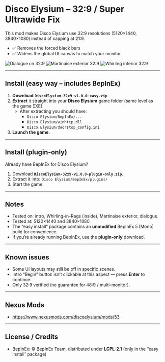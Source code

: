 # Disco Elysium – 32:9 / Super Ultrawide Fix

This mod makes Disco Elysium use 32:9 resolutions (5120×1440, 3840×1080) instead of capping at 21:9.

- ✅ Removes the forced black bars
- ✅ Widens the global UI canvas to match your monitor

![Dialogue on 32:9](screenshots/image1.png)
![Martinaise exterior 32:9](screenshots/image2.png)
![Whirling interior 32:9](screenshots/image3.png)

---

## Install (easy way – includes BepInEx)

1. **Download** **`DiscoElysium-32x9-v1.0.0-easy.zip`**.
2. **Extract** it straight into your **Disco Elysium** game folder (same level as the game EXE).
   - After extracting you should have:
     - `Disco Elysium/BepInEx/...`
     - `Disco Elysium/winhttp.dll`
     - `Disco Elysium/doorstop_config.ini`
3. **Launch the game**.

---

## Install (plugin-only)

Already have BepInEx for Disco Elysium?

1. Download **`DiscoElysium-32x9-v1.0.0-plugin-only.zip`**.
2. Extract it into: `Disco Elysium/BepInEx/plugins/`
3. Start the game.

---

## Notes

- Tested on: intro, Whirling-in-Rags (inside), Martinaise exterior, dialogue.
- Tested at: 5120×1440 and 3840×1080.
- The “easy install” package contains an **unmodified** BepInEx 5 (Mono) build for convenience.
- If you’re already running BepInEx, use the **plugin-only** download.

---

## Known issues
- Some UI layouts may still be off in specific scenes.
- Intro “Begin” button isn’t clickable at this aspect — press **Enter** to continue.
- Only 32:9 verified (no guarantee for 48:9 / multi-monitor).

---

## Nexus Mods
 - https://www.nexusmods.com/discoelysium/mods/53

---

## License / Credits

- BepInEx: © BepInEx Team, distributed under **LGPL-2.1** (only in the “easy install” package)
